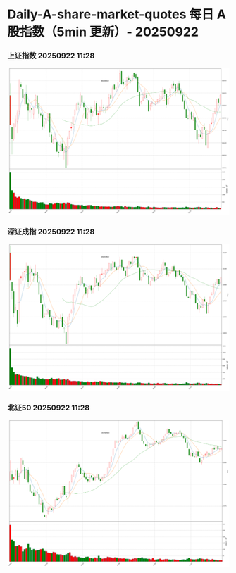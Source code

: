 
# Daily-A-share-market-quotes 每日 A 股指数（5min 更新）- 20250922

### 上证指数 20250922 11:28
![](./fig/2025/9/20250922-sh000001.png)

### 深证成指 20250922 11:28
![](./fig/2025/9/20250922-sz399001.png)

### 北证50 20250922 11:28
![](./fig/2025/9/20250922-bj899050.png)
